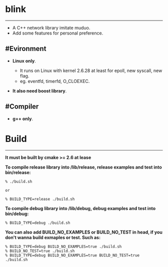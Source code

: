 # blink
-------
* A C++ network library imitate muduo.
* Add some features for personal preference.

#Evironment
-----------

* **Linux only**.
    * It runs on Linux with kernel 2.6.28 at least for epoll, new syscall, new flag.
    * eg. eventfd, timerfd, O_CLOEXEC.

* **It also need boost library**.

#Compiler
---------

* **g++ only**.

# Build
-------

**It must be built by cmake >= 2.6 at lease**

**To compile release library into /lib/release, release examples and test into bin/release:**

    % ./build.sh 
    
    or
    
    % BUILD_TYPE=release ./build.sh

**To compile debug library into /lib/debug, debug examples and test into bin/debug:**

    % BUILD_TYPE=debug ./build.sh 

**You can also add BUILD_NO_EXAMPLES or BUILD_NO_TEST in head, if you don't wanna build exmaples or test. Such as:**

    % BUILD_TYPE=debug BUILD_NO_EXAMPLES=true ./build.sh
    % BUILD_NO_TEST=true ./build.sh
    % BUILD_TYPE=debug BUILD_NO_EXAMPLES=true BUILD_NO_TEST=true ./build.sh

